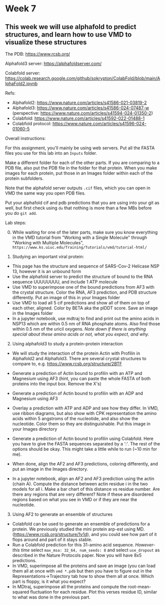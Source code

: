 # Week 7

## This week we will use alphafold to predict structures, and learn how to use VMD to visualize these structures

The PDB: https://www.rcsb.org/

Alphafold3 server: https://alphafoldserver.com/

Colabfold server: https://colab.research.google.com/github/sokrypton/ColabFold/blob/main/AlphaFold2.ipynb

Refs:
- Alphafold2: https://www.nature.com/articles/s41586-021-03819-2
- Alphafold3: https://www.nature.com/articles/s41586-024-07487-w (perspective: https://www.nature.com/articles/s41594-024-01350-2)
- Colabfold:  https://www.nature.com/articles/s41592-022-01488-1
- Colabfold protocol: https://www.nature.com/articles/s41596-024-01060-5

Overall instructions:

For this assignment, you'll mainly be using web servers. Put all the FASTA files you use for this lab into an `Inputs` folder. 

Make a different folder for each of the other parts. If you are comparing to a PDB file, also put the PDB file in the folder for that protein. When you make images for each protein, put those in an Images folder within each of the protein subfolders.

Note that the alphafold server outputs `.cif` files, which you can open in VMD the same way you open PDB files.

Put your alphafold cif and pdb predictions that you are using into your git as well, but first check using `du` that nothing is more than a few MBs before you do `git add`.

Lab steps:

0. While waiting for one of the later parts, make sure you know everything in the VMD tutorial from "Working with a Single Molecule" through "Working with Multiple Molecules", `https://www.ks.uiuc.edu/Training/Tutorials/vmd/tutorial-html/`

1. Studying an important viral protein:
- This page has the structure and sequence of SARS-Cov-2 Helicase NSP 13, however it is an unbound form
- Use the alphafold server to predict the structure of bound to the RNA sequence UUUUUUUU, and include 1 ATP molecule
- Use VMD to superimpose one of the bound predictions from AF3 with the crystal structure. Color the RNA, AF3 prediction, and PDB structure differently. Put an image of this in your Images folder
- Use VMD to load all 5 cif predictions and show all of them on top of each other, aligned. Color by BETA aka the plDDT score. Save an image in the Images folder
- In a jupyter notebook, use mdtraj to find and print out the amino acids in NSP13 which are within 0.5 nm of RNA phosphate atoms. Also find those within 0.5 nm of the uricil oxygens. _Note down if there is anything special about these amino acids or not, what you expect, and why._

2. Using alphafold3 to study a protein-protein interaction 
- We will study the interaction of the protein Actin with Profilin in Alphafold2 and Alphafold3. There are several crystal structures to compare to, e.g. https://www.rcsb.org/structure/2BTF
- Generate a prediction of Actin bound to profilin with an ATP and Magnesium using AF3 (hint, you can paste the whole FASTA of both proteins into the input box. Remove the X's)
- Generate a prediction of Actin bound to profilin with an ADP and Magnesium using AF3
- Overlay a prediction with ATP and ADP and see how they differ. In VMD, use ribbon diagrams, but also show with CPK representation the amino acids within 5 angstroms of the nucleotide, and also show the nucleotide. Color them so they are distinguishable. Put this image in your Images directory

- Generate a prediction of Actin bound to profilin using Colabfold. Here you have to give the FASTA sequences separated by a ':'. The rest of the options should be okay. This might take a little while to run (~10 min for me).
- When done, align the AF2 and AF3 predictions, coloring differently, and put an image in the Images directory. 
- In a jupyter notebook, align an AF2 and AF3 prediction using the actin (chain A). Compute the distance between actin residue i in the two models for all i. Make a bar chart of this distance vs residue number. Are there any regions that are very different? Note if these are disordered regions based on what you see in VMD or if they are near the nucleotide.

3. Using AF2 to generate an ensemble of structures
- Colabfold can be used to generate an ensemble of predictions for a protein. We previously studied the mini protein arp-est using MD. (https://www.rcsb.org/structure/1v1d), and you could see how part of it flops around and part of it stays stable. 
- Run a Colabfold prediction for this 31-amino acid sequence. *However-this time* select `max_msa: 32_64, num_seeds: 8` and select `use_dropout` as described in the Nature Protocols paper. Now you will have 8x5 predictions. 
- In VMD, superimpose all the proteins and save an image (you can load them all at once with `vmd *.pdb` but then you have to figure out in the Representations->Trajectory tab how to show them all at once. Which part is floppy, is it what you expect?
- In MDtraj, superimpose all the proteins and compute the root-mean-squared fluctuation for each residue. Plot this verses residue ID, similar to what was done in the previous part.

